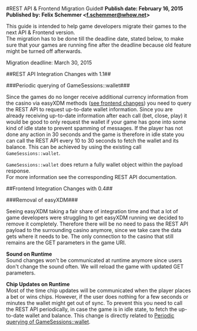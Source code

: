 #REST API & Frontend Migration Guide#
**Publish date: February 16, 2015**  
**Published by: Felix Schemmer <<f.schemmer@whow.net>>**

This guide is intended to help game developers migrate their games to the next API & Frontend version.  
The migration has to be done till the deadline date, stated below, to make sure that your games are running fine after the deadline because old feature might be turned off afterwards.

Migration deadline: March 30, 2015

##REST API Integration Changes with 1.1##

###Periodic querying of GameSessions::wallet###

Since the games do no longer receive additional currency information from the casino via easyXDM methods ([see frontend changes](#removal-of-easyxdm)) you need to query the REST API to request up-to-date wallet information. Since you are already receiving up-to-date information after each call (bet, close, play) it would be good to only request the wallet if your game has gone into some kind of idle state to prevent spamming of messages. If the player has not done any action in 30 seconds and the game is therefore in idle state you can call the REST API every 10 to 30 seconds to fetch the wallet and its balance. This can be achieved by using the existing call `GameSessions::wallet`.

`GameSessions::wallet` does return a fully wallet object within the payload response.  
For more information see the corresponding REST API documentation.

##Frontend Integration Changes with 0.4##

###Removal of easyXDM###

Seeing easyXDM taking a fair share of integration time and that a lot of game developers were struggling to get easyXDM running we decided to remove it completely. Therefore there will be no need to pass the REST API payload to the surrounding casino anymore, since we take care the data gets where it needs to be. The only connection to the casino that still remains are the GET parameters in the game URI.

**Sound on Runtime**  
Sound changes won't be communicated at runtime anymore since users don't change the sound often. We will reload the game with updated GET parameters.

**Chip Updates on Runtime**  
Most of the time chip updates will be communicated when the player places a bet or wins chips. However, if the user does nothing for a few seconds or minutes the wallet might get out of sync. To prevent this you need to call the REST API periodically, in case the game is in idle state, to fetch the up-to-date wallet and balance. This change is directly related to [Periodic querying of GameSessions::wallet](#periodic-querying-of-gamesessionswallet).
